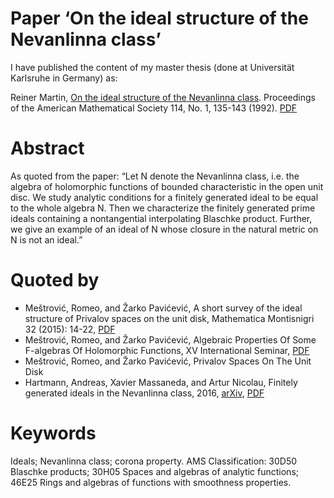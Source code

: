 # Paper ‘On the ideal structure of the Nevanlinna class’

I have published the content of my master thesis (done at Universität Karlsruhe in Germany) as:

Reiner Martin, [On the ideal structure of the Nevanlinna class](https://www.jstor.org/stable/2159792). Proceedings of the American Mathematical Society 114, No. 1, 135-143 (1992). [PDF](http://www.ams.org/journals/proc/1992-114-01/S0002-9939-1992-1069291-6/S0002-9939-1992-1069291-6.pdf)

# Abstract

As quoted from the paper: “Let N denote the Nevanlinna class, i.e. the algebra of holomorphic functions of bounded characteristic in the open unit disc. We study analytic conditions for a finitely generated ideal to be equal to the whole algebra N. Then we characterize the finitely generated prime ideals containing a nontangential interpolating Blaschke product. Further, we give an example of an ideal of N whose closure in the natural metric on N is not an ideal.”

# Quoted by

- Meštrović, Romeo, and Žarko Pavićević, A short survey of the ideal structure of Privalov spaces on the unit disk, Mathematica Montisnigri 32 (2015): 14-22, [PDF](http://www.montis.pmf.ac.me/vol32/3.pdf)
- Meštrović, Romeo, and Žarko Pavićević, Algebraic Properties Of Some F-algebras Of Holomorphic Functions, XV International Seminar, [PDF](http://lppm3.ru/files/histofprog/LPpM3-2016-2-Programme.pdf)
- Meštrović, Romeo, and Žarko Pavićević, Privalov Spaces On The Unit Disk
- Hartmann, Andreas, Xavier Massaneda, and Artur Nicolau, Finitely generated ideals in the Nevanlinna class, 2016, [arXiv](https://arxiv.org/abs/1605.08160), [PDF](http://mat.uab.es/~artur/data/finitely-generated-ideals-8.pdf)

# Keywords

Ideals; Nevanlinna class; corona property. AMS Classification: 30D50 Blaschke products; 30H05 Spaces and algebras of analytic functions; 46E25 Rings and algebras of functions with smoothness properties.
